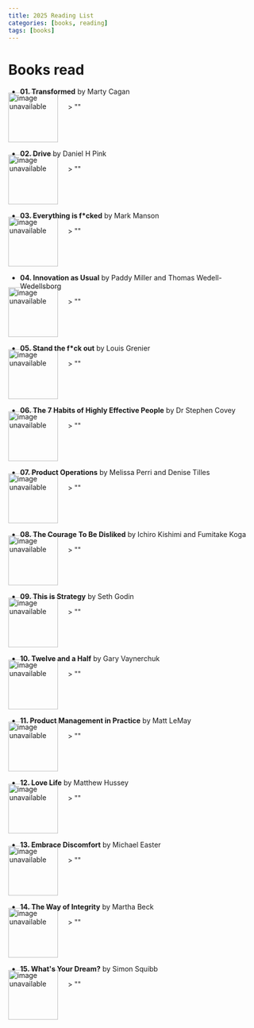 ```yaml
---
title: 2025 Reading List
categories: [books, reading]
tags: [books]
---
```


<style>
  .image-container {
    float: left;
    margin-right: 20px;
	margin-left: 0px;
	margin-top: -20px;
	width: 100px;
	overflow: hidden;
  }
</style>


Books read
==========

- **01. Transformed** by Marty Cagan
<div class="image-container">
<img src="/img/book_covers/transformed.jpg" width="100" alt="image unavailable">
</div>
> ""
<div style="clear: both;"></div>

- **02. Drive** by Daniel H Pink
<div class="image-container">
<img src="/img/book_covers/drive.jpeg" width="100" alt="image unavailable">
</div>
> ""
<div style="clear: both;"></div>

- **03. Everything is f\*cked** by Mark Manson
<div class="image-container">
<img src="/img/book_covers/everythingisfcked.jpg" width="100" alt="image unavailable">
</div>
> ""
<div style="clear: both;"></div>

- **04. Innovation as Usual** by Paddy Miller and Thomas Wedell-Wedellsborg 
<div class="image-container">
<img src="/img/book_covers/innovation.jpg" width="100" alt="image unavailable">
</div>
> ""
<div style="clear: both;"></div>

- **05. Stand the f\*ck out** by Louis Grenier
<div class="image-container">
<img src="/img/book_covers/standout.jpg" width="100" alt="image unavailable">
</div>
> ""
<div style="clear: both;"></div>

- **06. The 7 Habits of Highly Effective People** by Dr Stephen Covey
<div class="image-container">
<img src="/img/book_covers/7habits.jpg" width="100" alt="image unavailable">
</div>
> ""
<div style="clear: both;"></div>

- **07. Product Operations** by Melissa Perri and Denise Tilles
<div class="image-container">
<img src="/img/book_covers/productops.jpg" width="100" alt="image unavailable">
</div>
> ""
<div style="clear: both;"></div>

- **08. The Courage To Be Disliked** by  Ichiro Kishimi and Fumitake Koga
<div class="image-container">
<img src="/img/book_covers/courage.jpg" width="100" alt="image unavailable">
</div>
> ""
<div style="clear: both;"></div>

- **09. This is Strategy** by Seth Godin
<div class="image-container">
<img src="/img/book_covers/strategy.jpg" width="100" alt="image unavailable">
</div>
> ""
<div style="clear: both;"></div>

- **10. Twelve and a Half** by Gary Vaynerchuk
<div class="image-container">
<img src="/img/book_covers/twelve.jpg" width="100" alt="image unavailable">
</div>
> ""
<div style="clear: both;"></div>

- **11. Product Management in Practice** by Matt LeMay
<div class="image-container">
<img src="/img/book_covers/pmpractice.jpg" width="100" alt="image unavailable">
</div>
> ""
<div style="clear: both;"></div>

- **12. Love Life** by Matthew Hussey
<div class="image-container">
<img src="/img/book_covers/lovelife.jpg" width="100" alt="image unavailable">
</div>
> ""
<div style="clear: both;"></div>

- **13. Embrace Discomfort** by Michael Easter
<div class="image-container">
<img src="/img/book_covers/embrace.jpg" width="100" alt="image unavailable">
</div>
> ""
<div style="clear: both;"></div>

- **14. The Way of Integrity** by Martha Beck
<div class="image-container">
<img src="/img/book_covers/integrity.jpg" width="100" alt="image unavailable">
</div>
> ""
<div style="clear: both;"></div>

- **15. What's Your Dream?** by Simon Squibb
<div class="image-container">
<img src="/img/book_covers/dream.jpg" width="100" alt="image unavailable">
</div>
> ""
<div style="clear: both;"></div>

<!--
- **xx. Title ** by Author
<div class="image-container">
<img src="/img/book_covers/url.jpg" width="100" alt="image unavailable">
</div>
> ""
<div style="clear: both;"></div>
-->